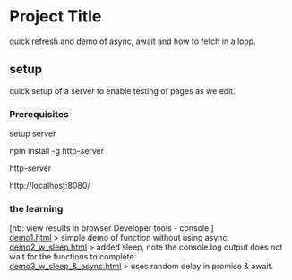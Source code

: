 
# Project Title

quick refresh and demo of async, await and how to fetch in a loop.

## setup  

quick setup of a server to enable testing of pages as we edit.

### Prerequisites  

setup server

npm install -g http-server    

http-server    

http://localhost:8080/    


### the learning

[nb: view results in browser Developer tools - console.]  
[demo1.html](demo1.html)  > simple demo of function without using async.  
[demo2_w_sleep.html](demo2_w_sleep.html)  > added sleep, note the console.log output does not wait for the functions to complete.  
[demo3_w_sleep_&_async.html](demo3_w_sleep_&_async.html) > uses random delay in promise & await.
